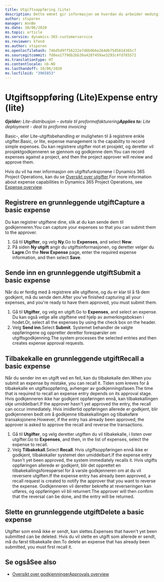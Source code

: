 ```yaml
---
title: Utgiftsoppføring (Lite)
description: Dette emnet gir informasjon om hvordan du arbeider medutgifts registrering i en Lite-distribusjon.
author: stsporen
manager: AnnBe
ms.date: 10/06/2020
ms.topic: article
ms.service: dynamics-365-customerservice
ms.reviewer: kfend
ms.author: stsporen
ms.openlocfilehash: 746d5d9ff56222e7d6b9b6e264db75d5814365c7
ms.sourcegitcommit: fd8ea1779db2bb39a428f459ae3293c4fd785572
ms.translationtype: HT
ms.contentlocale: nb-NO
ms.lasthandoff: 10/06/2020
ms.locfileid: "3965853"
---
```

# <a name="expense-entry-lite"></a><span data-ttu-id="2ba21-103">Utgiftsoppføring (Lite)</span><span class="sxs-lookup"><span data-stu-id="2ba21-103">Expense entry (lite)</span></span>

<span data-ttu-id="2ba21-104">_**Gjelder:** Lite-distribusjon – avtale til proformafakturering_</span><span class="sxs-lookup"><span data-stu-id="2ba21-104">_**Applies to:** Lite deployment - deal to proforma invoicing_</span></span>

<span data-ttu-id="2ba21-105">Basic-, eller Lite-utgiftsbehandling er muligheten til å registrere enkle utgifter.</span><span class="sxs-lookup"><span data-stu-id="2ba21-105">Basic, or lite, expense management is the capability to record simple expenses.</span></span> <span data-ttu-id="2ba21-106">Du kan registrere utgifter mot et prosjekt, og deretter vil prosjektgodkjenneren se gjennom og godkjenne dem.</span><span class="sxs-lookup"><span data-stu-id="2ba21-106">You can record expenses against a project, and then the project approver will review and approve them.</span></span>

<span data-ttu-id="2ba21-107">Hvis du vil ha mer informasjon om utgiftsfunksjonene i Dynamics 365 Project Operations, kan du se [Oversikt over utgifter](expense-overview.md).</span><span class="sxs-lookup"><span data-stu-id="2ba21-107">For more information about expense capabilities in Dynamics 365 Project Operations, see [Expense overview](expense-overview.md).</span></span>

## <a name="capture-a-basic-expense"></a><span data-ttu-id="2ba21-108">Registrere en grunnleggende utgift</span><span class="sxs-lookup"><span data-stu-id="2ba21-108">Capture a basic expense</span></span>

<span data-ttu-id="2ba21-109">Du kan registrer utgiftene dine, slik at du kan sende dem til godkjenneren.</span><span class="sxs-lookup"><span data-stu-id="2ba21-109">You can capture your expenses so that you can submit them to the approver.</span></span>

1. <span data-ttu-id="2ba21-110">Gå til **Utgifter**, og velg **Ny**.</span><span class="sxs-lookup"><span data-stu-id="2ba21-110">Go to **Expenses**, and select **New**.</span></span>
2. <span data-ttu-id="2ba21-111">På siden **Ny utgift** angir du utgiftsinformasjonen, og deretter velger du **Lagre**.</span><span class="sxs-lookup"><span data-stu-id="2ba21-111">On the **New Expense** page, enter the required expense information, and then select **Save**.</span></span>

## <a name="submit-a-basic-expense"></a><span data-ttu-id="2ba21-112">Sende inn en grunnleggende utgift</span><span class="sxs-lookup"><span data-stu-id="2ba21-112">Submit a basic expense</span></span>

<span data-ttu-id="2ba21-113">Når du er ferdig med å registrere alle utgiftene, og du er klar til å få dem godkjent, må du sende dem.</span><span class="sxs-lookup"><span data-stu-id="2ba21-113">After you've finished capturing all your expenses, and you're ready to have them approved, you must submit them.</span></span>

1. <span data-ttu-id="2ba21-114">Gå til **Utgifter**, og velg en utgift.</span><span class="sxs-lookup"><span data-stu-id="2ba21-114">Go to **Expenses**, and select an expense.</span></span> <span data-ttu-id="2ba21-115">Du kan også velge alle utgiftene ved hjelp av avmerkingsboksen i hodet.</span><span class="sxs-lookup"><span data-stu-id="2ba21-115">Or, select all the expenses by using the check box on the header.</span></span>
2. <span data-ttu-id="2ba21-116">Velg **Send inn**.</span><span class="sxs-lookup"><span data-stu-id="2ba21-116">Select **Submit**.</span></span> <span data-ttu-id="2ba21-117">Systemet behandler de valgte oppføringene og oppretter deretter forespørsler om utgiftsgodkjenning.</span><span class="sxs-lookup"><span data-stu-id="2ba21-117">The system processes the selected entries and then creates expense approval requests.</span></span>

## <a name="recall-a-basic-expense"></a><span data-ttu-id="2ba21-118">Tilbakekalle en grunnleggende utgift</span><span class="sxs-lookup"><span data-stu-id="2ba21-118">Recall a basic expense</span></span>

<span data-ttu-id="2ba21-119">Når du sender inn en utgift ved en feil, kan du tilbakekalle den.</span><span class="sxs-lookup"><span data-stu-id="2ba21-119">When you submit an expense by mistake, you can recall it.</span></span> <span data-ttu-id="2ba21-120">Tiden som kreves for å tilbakekalle en utgiftsoppføring, avhenger av godkjenningsfasen.</span><span class="sxs-lookup"><span data-stu-id="2ba21-120">The time that is required to recall an expense entry depends on its approval stage.</span></span>  <span data-ttu-id="2ba21-121">Hvis godkjenneren ikke har godkjent oppføringen ennå, kan tilbakekallingen skje umiddelbart.</span><span class="sxs-lookup"><span data-stu-id="2ba21-121">If the approver hasn't yet approved the entry, the recall can occur immediately.</span></span> <span data-ttu-id="2ba21-122">Hvis imidlertid oppføringen allerede er godkjent, blir godkjenneren bedt om å godkjenne tilbakekallingen og tilbakeføre transaksjonene.</span><span class="sxs-lookup"><span data-stu-id="2ba21-122">However, if the entry has already been approved, the approver is asked to approve the recall and reverse the transactions.</span></span>

1. <span data-ttu-id="2ba21-123">Gå til **Utgifter**, og velg deretter utgiften du vil tilbakekalle, i listen over utgifter.</span><span class="sxs-lookup"><span data-stu-id="2ba21-123">Go to **Expenses**, and then, in the list of expenses, select the expense to recall.</span></span>
2. <span data-ttu-id="2ba21-124">Velg **Tilbakekall**.</span><span class="sxs-lookup"><span data-stu-id="2ba21-124">Select **Recall**.</span></span> <span data-ttu-id="2ba21-125">Hvis utgiftsoppføringen ennå ikke er godkjent, tilbakekaller systemet den umiddelbart.</span><span class="sxs-lookup"><span data-stu-id="2ba21-125">If the expense entry hasn't yet been approved, the system immediately recalls it.</span></span> <span data-ttu-id="2ba21-126">Hvis utgifts oppføringen allerede er godkjent, blir det opprettet en tilbakekallingsforespørsel for å varsle godkjenneren om at du vil reversere utgiften.</span><span class="sxs-lookup"><span data-stu-id="2ba21-126">If the expense entry has already been approved, a recall request is created to notify the approver that you want to reverse the expense.</span></span> <span data-ttu-id="2ba21-127">Godkjenneren vil deretter bekrefte at reverseringen kan utføres, og oppføringen vil bli returnert.</span><span class="sxs-lookup"><span data-stu-id="2ba21-127">The approver will then confirm that the reversal can be done, and the entry will be returned.</span></span>

## <a name="delete-a-basic-expense"></a><span data-ttu-id="2ba21-128">Slette en grunnleggende utgift</span><span class="sxs-lookup"><span data-stu-id="2ba21-128">Delete a basic expense</span></span>

<span data-ttu-id="2ba21-129">Utgifter som ennå ikke er sendt, kan slettes.</span><span class="sxs-lookup"><span data-stu-id="2ba21-129">Expenses that haven't yet been submitted can be deleted.</span></span> <span data-ttu-id="2ba21-130">Hvis du vil slette en utgift som allerede er sendt, må du først tilbakekalle den.</span><span class="sxs-lookup"><span data-stu-id="2ba21-130">To delete an expense that has already been submitted, you must first recall it.</span></span>

## <a name="see-also"></a><span data-ttu-id="2ba21-131">Se også</span><span class="sxs-lookup"><span data-stu-id="2ba21-131">See also</span></span>

- [<span data-ttu-id="2ba21-132">Oversikt over godkjenninger</span><span class="sxs-lookup"><span data-stu-id="2ba21-132">Approvals overview</span></span>](../approvals/approvals-overview.md)
